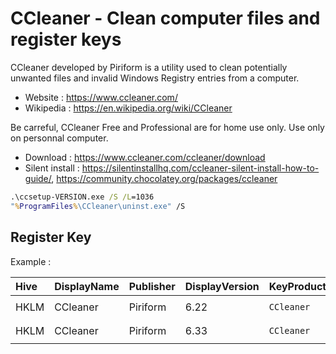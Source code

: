 # CCleaner - Clean computer files and register keys

CCleaner developed by Piriform is a utility used to clean potentially
unwanted files and invalid Windows Registry entries from a computer.

* Website : https://www.ccleaner.com/
* Wikipedia : https://en.wikipedia.org/wiki/CCleaner

Be carreful, CCleaner Free and Professional are for home use only.
Use only on personnal computer.

* Download : https://www.ccleaner.com/ccleaner/download
* Silent install : https://silentinstallhq.com/ccleaner-silent-install-how-to-guide/,
	https://community.chocolatey.org/packages/ccleaner

```bat
.\ccsetup-VERSION.exe /S /L=1036
"%ProgramFiles%\CCleaner\uninst.exe" /S
```


## Register Key

Example :

 | Hive | DisplayName | Publisher | DisplayVersion | KeyProduct | UninstallExe |
 |:---- |:----------- |:--------- |:-------------- |:---------- |:------------ |
 | HKLM | CCleaner | Piriform | 6.22 | `CCleaner` | `"C:\Program Files\CCleaner\uninst.exe"` |
 | HKLM | CCleaner | Piriform | 6.33 | `CCleaner` | `"C:\Program Files\CCleaner\uninst.exe"` |
